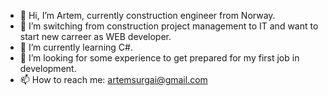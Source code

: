 - 👋 Hi, I’m Artem, currently construction engineer from Norway.
- 👀 I’m switching from construction project management to IT and want to start new carreer as WEB developer.
- 🌱 I’m currently learning C#.
- 💞️ I’m looking for some experience to get prepared for my first job in development.
- 📫 How to reach me: artemsurgai@gmail.com

<!---
artemsurgai/artemsurgai is a ✨ special ✨ repository because its `README.md` (this file) appears on your GitHub profile.
You can click the Preview link to take a look at your changes.
--->

